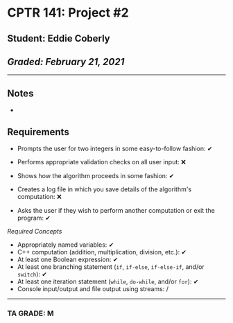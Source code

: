 # CPTR 141: Project #2
## Student: Eddie Coberly
## *Graded: February 21, 2021*
------
## Notes
* 

## Requirements

* Prompts the user for two integers in some easy-to-follow fashion: ✔

* Performs appropriate validation checks on all user input: ❌

* Shows how the algorithm proceeds in some fashion: ✔

* Creates a log file in which you save details of the algorithm's computation: ❌

* Asks the user if they wish to perform another computation or exit the program: ✔

*Required Concepts*

* Appropriately named variables: ✔
* C++ computation (addition, multiplication, division, etc.): ✔
* At least one Boolean expression: ✔
* At least one branching statement (``if``, ``if-else``, ``if-else-if``, and/or ``switch``): ✔
* At least one iteration statement (``while``, ``do-while``, and/or ``for``): ✔
* Console input/output and file output using streams: /

---

### TA GRADE: M